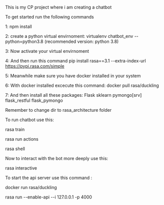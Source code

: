 This is my CP project where i am creating a chatbot

To get started run the following commands

1: npm install

2: create a python virtual envirnoment:
virtualenv chatbot_env --python=python3.8
(recommended version: python 3.8)

3: Now activate your virtual envirnoment

4: And then run this command
pip install rasa==3.1 --extra-index-url https://pypi.rasa.com/simple

5: Meanwhile make sure you have docker installed in your system

6: With docker installed excecute this command:
docker pull rasa/duckling

7: And then install all these packages:
Flask
sklearn
pymongo[srv]
flask_restful
flask_pymongo

Remember to change dir to rasa_architecture folder

To run chatbot use this:

rasa train

rasa run actions

rasa shell

Now to interact with the bot more deeply use this:

rasa interactive

To start the api server use this command :

docker run rasa/duckling

rasa run --enable-api --i 127.0.0.1 -p 4000
